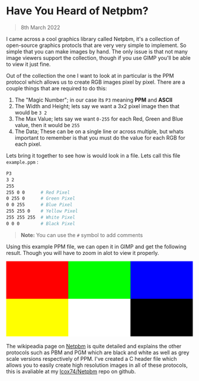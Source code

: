 # Have You Heard of Netpbm?
> 8th March 2022

I came across a cool graphics library called Netpbm, it's a collection of open-source graphics protocls that are very very simple to implement. So simple that you can make images by hand. The only issue is that not many image viewers support the collection, though if you use GIMP you'll be able to view it just fine.

Out of the collection the one I want to look at in particular is the PPM protocol which allows us to create RGB images pixel by pixel. There are a couple things that are required to do this:

1. The "Magic Number"; in our case its `P3` meaning **PPM** and **ASCII**
2. The Width and Height; lets say we want a 3x2 pixel image then that
    would be `3 2`
3. The Max Value; lets say we want `0-255` for each Red, Green and Blue
value, then it would be  `255`
4. The Data; These can be on a single line or across multiple, but whats
    important to remember is that you must do the value for each RGB 
for each pixel.

Lets bring it together to see how is would look in a file. Lets call this file
 `example.ppm` :

```bash
P3
3 2
255
255 0 0      # Red Pixel
0 255 0      # Green Pixel
0 0 255      # Blue Pixel
255 255 0    # Yellow Pixel
255 255 255  # White Pixel
0 0 0        # Black Pixel
```

> **Note:** You can use the `#` symbol to add comments

Using this example PPM file, we can open it in GIMP and get the following result. Though you will have to zoom in alot to view it properly.

![Example Image Created](https://github.com/lcox74/Netpbm/raw/main/res/simpleexample.PNG)

The wikipeadia page on [Netpbm](https://en.wikipedia.org/wiki/Netpbm) is quite detailed and explains the other protocols such as PBM and PGM which are black and white as well as grey scale versions respectively of PPM. I've created a C header file which allows you to easily create high resolution images in all of these protocols, this is avaliable at my [lcox74/Netpbm](https://github.com/lcox74/Netpbm) repo on github.